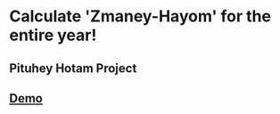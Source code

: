 # Calculate 'Zmaney-Hayom' for the entire year!

## Pituhey Hotam Project

## [Demo](https://pituchey-hotam.github.io/Zmanim-Sheet/)
